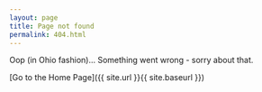 ```yaml
---
layout: page
title: Page not found
permalink: 404.html
---
```


Oop (in Ohio fashion)... Something went wrong - sorry about that.

[Go to the Home Page]({{ site.url }}{{ site.baseurl }})
